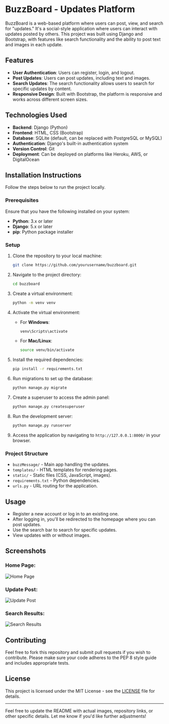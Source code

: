 # BuzzBoard - Updates Platform

BuzzBoard is a web-based platform where users can post, view, and search for "updates." It's a social-style application where users can interact with updates posted by others. This project was built using Django and Bootstrap, with features like search functionality and the ability to post text and images in each update.

## Features

- **User Authentication**: Users can register, login, and logout.
- **Post Updates**: Users can post updates, including text and images.
- **Search Updates**: The search functionality allows users to search for specific updates by content.
- **Responsive Design**: Built with Bootstrap, the platform is responsive and works across different screen sizes.

## Technologies Used

- **Backend**: Django (Python)
- **Frontend**: HTML, CSS (Bootstrap)
- **Database**: SQLite (default, can be replaced with PostgreSQL or MySQL)
- **Authentication**: Django's built-in authentication system
- **Version Control**: Git
- **Deployment**: Can be deployed on platforms like Heroku, AWS, or DigitalOcean

## Installation Instructions

Follow the steps below to run the project locally.

### Prerequisites

Ensure that you have the following installed on your system:

- **Python**: 3.x or later
- **Django**: 5.x or later
- **pip**: Python package installer

### Setup

1. Clone the repository to your local machine:
    ```bash
    git clone https://github.com/yourusername/buzzboard.git
    ```

2. Navigate to the project directory:
    ```bash
    cd buzzboard
    ```

3. Create a virtual environment:
    ```bash
    python -m venv venv
    ```

4. Activate the virtual environment:
    - For **Windows**:
        ```bash
        venv\Scripts\activate
        ```
    - For **Mac/Linux**:
        ```bash
        source venv/bin/activate
        ```

5. Install the required dependencies:
    ```bash
    pip install -r requirements.txt
    ```

6. Run migrations to set up the database:
    ```bash
    python manage.py migrate
    ```

7. Create a superuser to access the admin panel:
    ```bash
    python manage.py createsuperuser
    ```

8. Run the development server:
    ```bash
    python manage.py runserver
    ```

9. Access the application by navigating to `http://127.0.0.1:8000/` in your browser.

### Project Structure

- `buzzMessage/` - Main app handling the updates.
- `templates/` - HTML templates for rendering pages.
- `static/` - Static files (CSS, JavaScript, images).
- `requirements.txt` - Python dependencies.
- `urls.py` - URL routing for the application.

## Usage

- Register a new account or log in to an existing one.
- After logging in, you'll be redirected to the homepage where you can post updates.
- Use the search bar to search for specific updates.
- View updates with or without images.

## Screenshots

### Home Page:
![Home Page](./static/images/homepage.png)

### Update Post:
![Update Post](./static/images/update_post.png)

### Search Results:
![Search Results](./static/images/search_results.png)

## Contributing

Feel free to fork this repository and submit pull requests if you wish to contribute. Please make sure your code adheres to the PEP 8 style guide and includes appropriate tests.

## License

This project is licensed under the MIT License - see the [LICENSE](LICENSE) file for details.

---

Feel free to update the README with actual images, repository links, or other specific details. Let me know if you'd like further adjustments!
